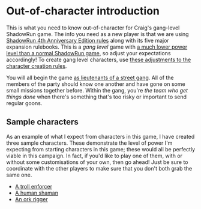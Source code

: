 # Out-of-character introduction

This is what you need to know out-of-character for Craig's gang-level ShadowRun game.
The info you need as a new player is that we are using [ShadowRun 4th Anniversary Edition rules] along with its five major expansion rulebooks.
This is a _gang level_ game with [a much lower power level than a normal ShadowRun game], so adjust your expectations accordingly!
To create gang level characters, use [these adjustments to the character creation rules].

You will all begin the game [as lieutenants of a street gang].
All of the members of the party should know one another and have gone on some small missions together before.
Within the gang, you're _the team who get things done_ when there's something that's too risky or important to send regular goons.

[ShadowRun 4th Anniversary Edition rules]: Rules.md
[a much lower power level than a normal ShadowRun game]: PowerLevel.md
[these adjustments to the character creation rules]: CharacterCreation.md
[as lieutenants of a street gang]: ../InCharacterIntro.md

## Sample characters

As an example of what I expect from characters in this game, I have created three sample characters.
These demonstrate the level of power I'm expecting from starting characters in this game; these would all be perfectly viable in this campaign.
In fact, if you'd like to play one of them, with or without some customisations of your own, then go ahead!  Just be sure to coordinate with the other players to make sure that you don't both grab the same one.

* [A troll enforcer](Enforcer.md)
* [A human shaman](Shaman.md)
* [An ork rigger](Rigger.md)
